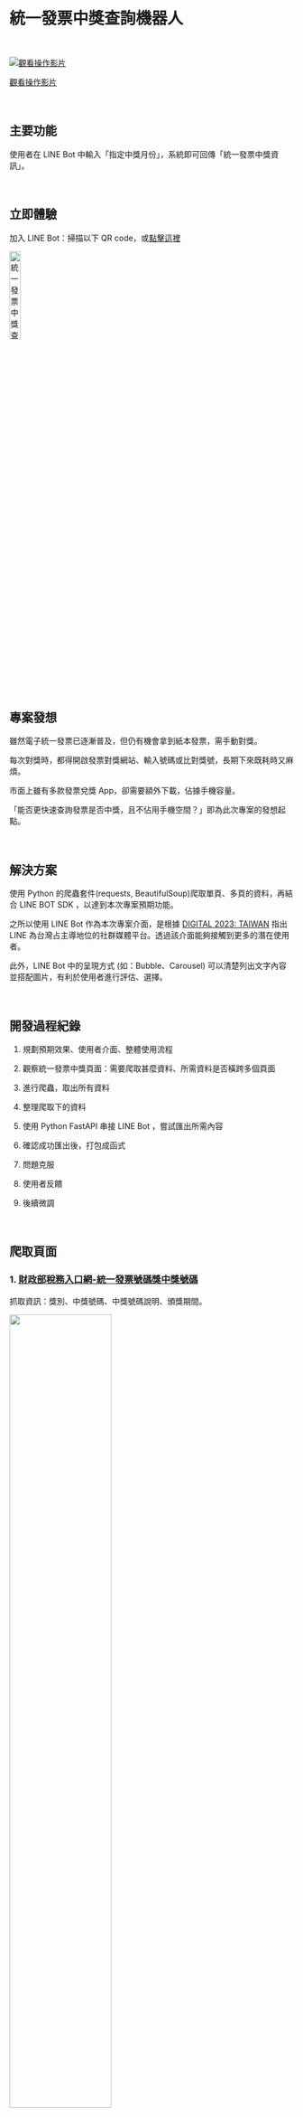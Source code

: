 # 統一發票中獎查詢機器人

<br>

[![觀看操作影片](https://img.youtube.com/vi/rVkbnihDu1A/0.jpg)](https://www.youtube.com/watch?v=rVkbnihDu1A)

[觀看操作影片](https://www.youtube.com/watch?v=rVkbnihDu1A)

<br>

## 主要功能

使用者在 LINE Bot 中輸入「指定中獎月份」，系統即可回傳「統一發票中獎資訊」。

<br>

## 立即體驗

加入 LINE Bot：掃描以下 QR code，或<a href="https://line.me/R/ti/p/@673rabpy">點擊這裡</a>

<img src="https://i.imgur.com/86wnboP.png" alt="統一發票中獎查詢機器人" width="20%">

<br>

## 專案發想

雖然電子統一發票已逐漸普及，但仍有機會拿到紙本發票，需手動對獎。

每次對獎時，都得開啟發票對獎網站、輸入號碼或比對獎號，長期下來既耗時又麻煩。

市面上雖有多款發票兌獎 App，卻需要額外下載，佔據手機容量。

「能否更快速查詢發票是否中獎，且不佔用手機空間？」即為此次專案的發想起點。

<br>

## 解決方案

使用 Python 的爬蟲套件(requests, BeautifulSoup)爬取單頁、多頁的資料，再結合 LINE BOT SDK ，以達到本次專案預期功能。

之所以使用 LINE Bot 作為本次專案介面，是根據 <a href="https://datareportal.com/reports/digital-2023-taiwan?_trms=ac920f3ad09a7a33.1693645815116">DIGITAL 2023: TAIWAN</a> 指出 LINE 為台灣占主導地位的社群媒體平台。透過該介面能夠接觸到更多的潛在使用者。

此外，LINE Bot 中的呈現方式 (如：Bubble、Carousel) 可以清楚列出文字內容並搭配圖片，有利於使用者進行評估、選擇。

<br>

## 開發過程紀錄

1. 規劃預期效果、使用者介面、整體使用流程

2. 觀察統一發票中獎頁面：需要爬取甚麼資料、所需資料是否橫跨多個頁面

3. 進行爬蟲，取出所有資料

4. 整理爬取下的資料

5. 使用 Python FastAPI 串接 LINE Bot ，嘗試匯出所需內容

6. 確認成功匯出後，打包成函式

7. 問題克服

8. 使用者反饋

9. 後續微調

<br>

## 爬取頁面

### 1. <a href="https://invoice.etax.nat.gov.tw/index.html">財政部稅務入口網-統一發票號碼獎中獎號碼</a>

抓取資訊：獎別、中獎號碼、中獎號碼說明、頒獎期間。

<img src="https://i.imgur.com/t13Cvia.png" alt="" width="60%">


### 2. <a href="https://www.fisc.com.tw/TC/News/Content?CAID=8c3e35f6-30d4-4a87-9c16-da80241c1be1&CTID=4f6dccd9-fccd-4ebb-b2ee-2e925bf4fe0f">財金資訊股份有限公司-統一發票兌獎服務</a>

抓取資訊：統一發票實體通路兌獎據點資訊，如獎別、據點、服務時間。

<img src="https://i.imgur.com/4C4a7vs.png" alt="" width="60%">

## 使用方式

1. 輸入 ---> 文字【統一發票中獎】<br>
   回傳 ---> 泡泡【統一發票中獎】<br>
   
   <img src="https://i.imgur.com/c02dztJ.jpeg" alt="Bubble【統一發票中獎】" width="80%">

3. 點擊 ---> 泡泡【統一發票中獎】 - 113年 09 ~ 10 月<br>
   帶入 ---> 文字【統一發票中獎：113年 09 ~ 10 月】<br>
   回傳 ---> 泡泡【統一發票中獎：113年 09 ~ 10 月】<br>
   
   <img src="https://i.imgur.com/EUVgK8P.jpeg" alt="Bubble【統一發票中獎：113年 09 ~ 10 月 中獎號碼】" width="80%">
